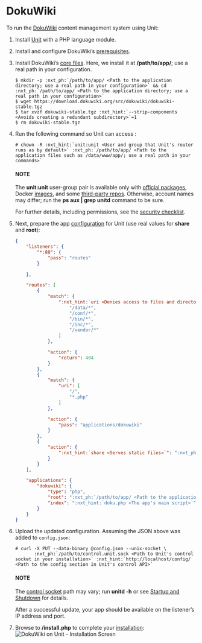 # DokuWiki

To run the [DokuWiki](https://www.dokuwiki.org) content management system
using Unit:

1. Install [Unit](../installation.md#installation-precomp-pkgs) with a PHP language module.
2. Install and configure DokuWiki’s [prerequisites](https://www.dokuwiki.org/requirements).
3. Install DokuWiki’s [core files](https://www.dokuwiki.org/install).  Here, we install it at **/path/to/app/**; use
   a real path in your configuration.
   ```console
   $ mkdir -p :nxt_ph:`/path/to/app/ <Path to the application directory; use a real path in your configuration>` && cd :nxt_ph:`/path/to/app/ <Path to the application directory; use a real path in your configuration>`
   $ wget https://download.dokuwiki.org/src/dokuwiki/dokuwiki-stable.tgz
   $ tar xvzf dokuwiki-stable.tgz :nxt_hint:`--strip-components <Avoids creating a redundant subdirectory>`=1
   $ rm dokuwiki-stable.tgz
   ```
4. Run the following command so Unit can access :
   ```console
   # chown -R :nxt_hint:`unit:unit <User and group that Unit's router runs as by default>` :nxt_ph:`/path/to/app/ <Path to the application files such as /data/www/app/; use a real path in your commands>`
   ```

   #### NOTE
   The **unit:unit** user-group pair is available only with [official
   packages](../installation.md#installation-precomp-pkgs), Docker [images](../installation.md#installation-docker), and some [third-party repos](../installation.md#installation-community-repos).  Otherwise, account names may differ; run
   the **ps aux | grep unitd** command to be sure.

   For further details, including permissions, see the [security checklist](security.md#security-apps).
5. Next, prepare the app [configuration](../configuration.md#configuration-php) for Unit (use
   real values for **share** and **root**):
   ```json
   {
       "listeners": {
           "*:80": {
               "pass": "routes"
           }

       },

       "routes": [
           {
               "match": {
                   ":nxt_hint:`uri <Denies access to files and directories best kept private>`": [
                       "/data/*",
                       "/conf/*",
                       "/bin/*",
                       "/inc/*",
                       "/vendor/*"
                   ]
               },

               "action": {
                   "return": 404
               }
           },
           {
               "match": {
                   "uri": [
                       "/",
                       "*.php"
                   ]
               },

               "action": {
                   "pass": "applications/dokuwiki"
               }
           },
           {
               "action": {
                   ":nxt_hint:`share <Serves static files>`": ":nxt_ph:`/path/to/app <Path to the application directory; use a real path in your configuration>`$uri",
               }
           }
       ],

       "applications": {
           "dokuwiki": {
               "type": "php",
               "root": ":nxt_ph:`/path/to/app/ <Path to the application directory; use a real path in your configuration>`",
               "index": ":nxt_hint:`doku.php <The app's main script>`"
           }
       }
   }
   ```
6. Upload the updated configuration.  Assuming the JSON above was added to
   `config.json`:
   ```console
   # curl -X PUT --data-binary @config.json --unix-socket \
          :nxt_ph:`/path/to/control.unit.sock <Path to Unit's control socket in your installation>` :nxt_hint:`http://localhost/config/ <Path to the config section in Unit's control API>`
   ```

   #### NOTE
   The [control socket](../controlapi.md#configuration-socket) path may vary; run
   **unitd -h** or see [Startup and Shutdown](source.md#source-startup) for details.

   After a successful update, your app should be available on the listener’s IP
   address and port.
7. Browse to **/install.php** to complete your [installation](https://www.dokuwiki.org/installer):
   ![DokuWiki on Unit - Installation Screen](images/dokuwiki.png)
